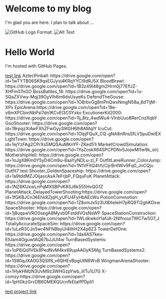 # Welcome to my blog

I'm glad you are here. I plan to talk about ...

![GitHub Logo](Capture3.PNG)
Format: ![Alt Text](url)



<!DOCTYPE html>
<html>
<body>
<h1>Hello World</h1>
<p>I'm hosted with GitHub Pages.</p>
  <a href="README.md">test link</a>
  AztecPinball: https://drive.google.com/open?id=1wTYTB06SK9qsEGJyvj4KRqYYCl9dRJ5X
  BloodBrawl: https://drive.google.com/open?id=1B3z49I48gm2Hrm0j77EfUZ-XHFm07nGO
  BossBattles_18: https://drive.google.com/open?id=1u-SQaZXVwy-Mqj39OyVIh6m6dxUsyeKs
  DefendTheGouse: https://drive.google.com/open?id=1O8rbvGg8mPnQwxNmgN58a_6dTIjM-XPx
  EpicArena:https://drive.google.com/open?id=18e-v6mXPCbmNbPsl7dn1KCvEl3C0Yxko
  ExcutionerKit2000: https://drive.google.com/open?id=1Ij_8tz_4wdWu4-VlnbUuo8RerCnzXqbY
  GooShooter: https://drive.google.com/open?id=19rpqzXiAwFXhZFwGyy3lKGH6lh8AMqlY
  IcuCut: https://drive.google.com/open?id=1OlpjFQuX_CQ-gNA8nRnsSfLVSpuDwlEX
  LightTown: https://drive.google.com/open?id=1ejYzFAg2CPrXs5MQSAuMKnYF-ZKed51i
  MarketCrowdSimulation: https://drive.google.com/open?id=1YaZoskX64SPCPDNv5JojwMI1w9k_oirj
  MothershipHell: https://drive.google.com/open?id=1oJgX8Km0Y5yD4Cm9u-8aaYyNDLu-zl_F
  OutfitLaneRunner_ColorJump: https://drive.google.com/open?id=1N1VFltQ4hfzCijrBntWIv9Fq0_JnCQju
  Outfit7 test Shooter_GoldenSpaceship: https://drive.google.com/open?id=1a9tddMZJOijascAsA7eFrjbP_FQquFuK
  PlanetAttack: https://drive.google.com/open?id=1NZ6KUxwLnPqMXSBPvK8SJ6k555HvQG1Z
  PlanetAttack_DelayedTowerShooting:https://drive.google.com/open?id=1fGKBJCn36Ehk8ZjqH_yUFU4FyHbAEcWu
  PotionCommotion: https://drive.google.com/open?id=1Z8xmJx5z3Ul8XeleiH7pRQ9Ti2ghKOxw
  SpaceShooter: https://drive.google.com/open?id=1j8uqswVRO0segA8Myvb0FstddVOsNsWP
  SpaceStationConstruction: https://drive.google.com/open?id=1WLdkwkoYIafJA-2NIfnour7WC7w5O7_J
  TotallyAccurateSpaceSim: https://drive.google.com/open?id=1uLeR3CJn5wr4NFN8byUl4IlhH2X4p8Z3
  TowerDefOne: https://drive.google.com/open?id=1da4AS7keu-ElUam4OguwtAQ67bJJUl4w
  TurnBasedSystems: https://drive.google.com/open?id=1oP6iQd1VEk8PedNvM4kx69upAAGyKSMg
  TurnBasedSystems2: https://drive.google.com/open?id=1S90qJXA0G3QSlf8_v6QHEvBpgUtN6WvB
  WingmanArenaShooter: https://drive.google.com/open?id=1HykHMzN3UvM9z3WHGzpYwb_iIITu1U7G
  X-comzy:https://drive.google.com/open?id=1pHGkzGrvDB6GMEKQUcnfkEtaIfPDpIi1
  
  <a href="https://drive.google.com/open?id=1wTYTB06SK9qsEGJyvj4KRqYYCl9dRJ5X">test project link</a>
</body>
</html>
